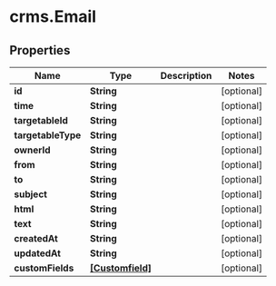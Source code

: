 # crms.Email

## Properties
Name | Type | Description | Notes
------------ | ------------- | ------------- | -------------
**id** | **String** |  | [optional] 
**time** | **String** |  | [optional] 
**targetableId** | **String** |  | [optional] 
**targetableType** | **String** |  | [optional] 
**ownerId** | **String** |  | [optional] 
**from** | **String** |  | [optional] 
**to** | **String** |  | [optional] 
**subject** | **String** |  | [optional] 
**html** | **String** |  | [optional] 
**text** | **String** |  | [optional] 
**createdAt** | **String** |  | [optional] 
**updatedAt** | **String** |  | [optional] 
**customFields** | [**[Customfield]**](Customfield.md) |  | [optional] 


